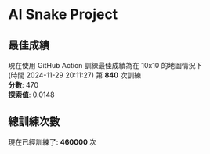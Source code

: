 
# AI Snake Project

## **最佳成績**














































現在使用 GitHub Action 訓練最佳成績為在 10x10 的地圖情況下  
(時間 2024-11-29 20:11:27) 第 **840** 次訓練  
**分數**: 470  
**探索值**: 0.0148





























































































## 總訓練次數
現在已經訓練了: **460000** 次
